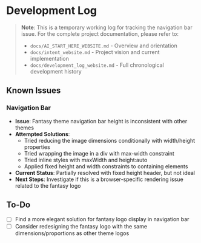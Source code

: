 # Development Log

> **Note**: This is a temporary working log for tracking the navigation bar issue. For the complete project documentation, please refer to:
> - `docs/AI_START_HERE_WEBSITE.md` - Overview and orientation
> - `docs/intent_website.md` - Project vision and current implementation
> - `docs/development_log_website.md` - Full chronological development history

## Known Issues

### Navigation Bar

- **Issue**: Fantasy theme navigation bar height is inconsistent with other themes
- **Attempted Solutions**:
  - Tried reducing the image dimensions conditionally with width/height properties
  - Tried wrapping the image in a div with max-width constraint
  - Tried inline styles with maxWidth and height:auto
  - Applied fixed height and width constraints to containing elements
- **Current Status**: Partially resolved with fixed height header, but not ideal
- **Next Steps**: Investigate if this is a browser-specific rendering issue related to the fantasy logo

## To-Do

- [ ] Find a more elegant solution for fantasy logo display in navigation bar
- [ ] Consider redesigning the fantasy logo with the same dimensions/proportions as other theme logos 